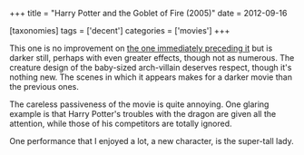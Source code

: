 +++
title = "Harry Potter and the Goblet of Fire (2005)"
date = 2012-09-16

[taxonomies]
tags = ['decent']
categories = ['movies']
+++

This one is no improvement on [the one immediately preceding it] but
is darker still, perhaps with even greater effects, though not as
numerous. The creature design of the baby-sized arch-villain deserves
respect, though it's nothing new. The scenes in which it appears makes
for a darker movie than the previous ones.

The careless passiveness of the movie is quite annoying. One glaring
example is that Harry Potter's troubles with the dragon are given all
the attention, while those of his competitors are totally ignored.

One performance that I enjoyed a lot, a new character, is the super-tall
lady.

[the one immediately preceding it]: @/harry-potter-and-the-prisoner-of-azkaban-2004.md
